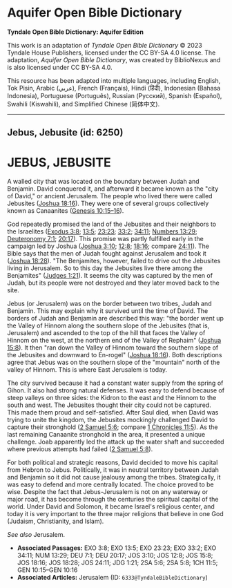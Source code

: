 # Aquifer Open Bible Dictionary

**Tyndale Open Bible Dictionary: Aquifer Edition**

This work is an adaptation of *Tyndale Open Bible Dictionary* © 2023 Tyndale House Publishers, licensed under the CC BY\-SA 4\.0 license. The adaptation, *Aquifer Open Bible Dictionary*, was created by BiblioNexus and is also licensed under CC BY\-SA 4\.0\.

This resource has been adapted into multiple languages, including English, Tok Pisin, Arabic (عربي), French (Français), Hindi (हिंदी), Indonesian (Bahasa Indonesia), Portuguese (Português), Russian (Русский), Spanish (Español), Swahili (Kiswahili), and Simplified Chinese (简体中文).



--------------------------------

## Jebus, Jebusite (id: 6250)

JEBUS, JEBUSITE
===============

A walled city that was located on the boundary between Judah and Benjamin. David conquered it, and afterward it became known as the "city of David," or ancient Jerusalem. The people who lived there were called Jebusites ([Joshua 18:16](https://ref.ly/Josh18:16)). They were one of several groups collectively known as Canaanites ([Genesis 10:15–16](https://ref.ly/Gen10:15-Gen10:16)). 

God repeatedly promised the land of the Jebusites and their neighbors to the Israelites ([Exodus 3:8](https://ref.ly/Exod3:8); [13:5](https://ref.ly/Exod13:5); [23:23](https://ref.ly/Exod23:23); [33:2](https://ref.ly/Exod33:2); [34:11](https://ref.ly/Exod34:11); [Numbers 13:29](https://ref.ly/Num13:29); [Deuteronomy 7:1](https://ref.ly/Deut7:1); [20:17](https://ref.ly/Deut20:17)). This promise was partly fulfilled early in the campaign led by Joshua ([Joshua 3:10](https://ref.ly/Josh3:10); [12:8](https://ref.ly/Josh12:8); [18:16](https://ref.ly/Josh18:16); compare [24:11](https://ref.ly/Josh24:11)). The Bible says that the men of Judah fought against Jerusalem and took it ([Joshua 18:28](https://ref.ly/Josh18:28)). "The Benjamites, however, failed to drive out the Jebusites living in Jerusalem. So to this day the Jebusites live there among the Benjamites" ([Judges 1:21](https://ref.ly/Judg1:21)). It seems the city was captured by the men of Judah, but its people were not destroyed and they later moved back to the site.

Jebus (or Jerusalem) was on the border between two tribes, Judah and Benjamin. This may explain why it survived until the time of David. The borders of Judah and Benjamin are described this way: "the border went up the Valley of Hinnom along the southern slope of the Jebusites (that is, Jerusalem) and ascended to the top of the hill that faces the Valley of Hinnom on the west, at the northern end of the Valley of Rephaim" ([Joshua 15:8](https://ref.ly/Josh15:8)). It then "ran down the Valley of Hinnom toward the southern slope of the Jebusites and downward to En\-rogel" ([Joshua 18:16](https://ref.ly/Josh18:16)). Both descriptions agree that Jebus was on the southern slope of the "mountain" north of the valley of Hinnom. This is where East Jerusalem is today.

The city survived because it had a constant water supply from the spring of Gihon. It also had strong natural defenses. It was easy to defend because of steep valleys on three sides: the Kidron to the east and the Hinnom to the south and west. The Jebusites thought their city could not be captured. This made them proud and self\-satisfied. After Saul died, when David was trying to unite the kingdom, the Jebusites mockingly challenged David to capture their stronghold ([2 Samuel 5:6](https://ref.ly/2Sam5:6); compare [1 Chronicles 11:5](https://ref.ly/1Chr11:5)). As the last remaining Canaanite stronghold in the area, it presented a unique challenge. Joab apparently led the attack up the water shaft and succeeded where previous attempts had failed ([2 Samuel 5:8](https://ref.ly/2Sam5:8)).

For both political and strategic reasons, David decided to move his capital from Hebron to Jebus. Politically, it was in neutral territory between Judah and Benjamin so it did not cause jealousy among the tribes. Strategically, it was easy to defend and more centrally located. The choice proved to be wise. Despite the fact that Jebus\-Jerusalem is not on any waterway or major road, it has become through the centuries the spiritual capital of the world. Under David and Solomon, it became Israel's religious center, and today it is very important to the three major religions that believe in one God (Judaism, Christianity, and Islam).

*See also* Jerusalem.

* **Associated Passages:** EXO 3:8; EXO 13:5; EXO 23:23; EXO 33:2; EXO 34:11; NUM 13:29; DEU 7:1; DEU 20:17; JOS 3:10; JOS 12:8; JOS 15:8; JOS 18:16; JOS 18:28; JOS 24:11; JDG 1:21; 2SA 5:6; 2SA 5:8; 1CH 11:5; GEN 10:15–GEN 10:16
* **Associated Articles:** Jerusalem (ID: `6333@TyndaleBibleDictionary`)

